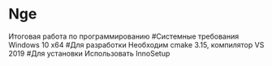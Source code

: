 # Nge  
Итоговая работа по программированию 
#Системные требования 
Windows 10 x64
#Для разработки
Необходим cmake 3.15, компилятор VS 2019
#Для установки
Использовать InnoSetup

